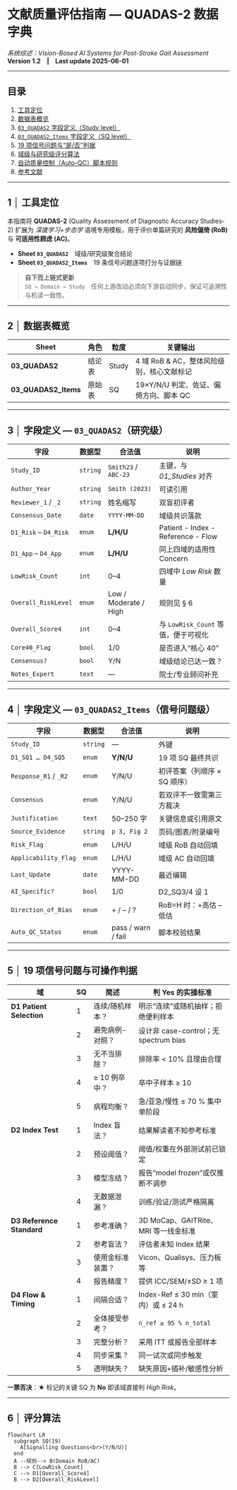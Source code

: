 # 文献质量评估指南 — QUADAS-2 数据字典  
_系统综述：Vision-Based AI Systems for Post-Stroke Gait Assessment_  
**Version 1.2 | Last update 2025-06-01**

---

## 目录
1. [工具定位](#sec1)  
2. [数据表概览](#sec2)  
3. [`03_QUADAS2` 字段定义（Study level）](#sec3)  
4. [`03_QUADAS2_Items` 字段定义（SQ level）](#sec4)  
5. [19 项信号问题与“是/否”判据](#sec5)  
6. [域级与研究级评分算法](#sec6)  
7. [自动质量控制（Auto-QC）脚本规则](#sec7)  
8. [参考文献](#sec8)  

---

<a id="sec1"></a>
## 1 │ 工具定位
本指南将 **QUADAS-2** (Quality Assessment of Diagnostic Accuracy Studies-2) 扩展为 _深度学习+步态学_ 语境专用模板，用于评价单篇研究的 **风险偏倚 (RoB)** 与 **可适用性顾虑 (AC)**。  
- **Sheet `03_QUADAS2`** 域级/研究级聚合结论  
- **Sheet `03_QUADAS2_Items`** 19 条信号问题逐项打分与证据链  

> **自下而上链式更新**  
> `SQ → Domain → Study` 任何上游改动必须向下游自动同步，保证可追溯性与机读一致性。

---

<a id="sec2"></a>
## 2 │ 数据表概览

| Sheet | 角色 | 粒度 | 关键输出 |
|-------|------|------|----------|
| **03_QUADAS2** | 结论表 | Study | 4 域 RoB & AC，整体风险级别，核心文献标记 |
| **03_QUADAS2_Items** | 原始表 | SQ | 19×Y/N/U 判定、佐证、偏倚方向、脚本 QC |

---

<a id="sec3"></a>
## 3 │ 字段定义 — `03_QUADAS2`（研究级）

| 字段 | 数据型 | 合法值 | 说明 |
|------|--------|--------|------|
| `Study_ID` | `string` | `Smith23` / `ABC-23` | 主键，与 _01_Studies_ 对齐 |
| `Author_Year` | `string` | `Smith (2023)` | 可读引用 |
| `Reviewer_1` / `_2` | `string` | 姓名缩写 | 双盲初评者 |
| `Consensus_Date` | `date` | `YYYY-MM-DD` | 域级共识落款 |
| `D1_Risk` – `D4_Risk` | `enum` | **L/H/U** | Patient - Index - Reference - Flow |
| `D1_App` – `D4_App` | `enum` | **L/H/U** | 同上四域的适用性 Concern |
| `LowRisk_Count` | `int` | 0–4 | 四域中 *Low Risk* 数量 |
| `Overall_RiskLevel` | `enum` | Low / Moderate / High | 规则见 § 6 |
| `Overall_Score4` | `int` | 0–4 | 与 `LowRisk_Count` 等值，便于可视化 |
| `Core40_Flag` | `bool` | 1/0 | 是否进入“核心 40” |
| `Consensus?` | `bool` | Y/N | 域级结论已达一致？ |
| `Notes_Expert` | `text` | — | 院士/专业顾问补充 |

---

<a id="sec4"></a>
## 4 │ 字段定义 — `03_QUADAS2_Items`（信号问题级）

| 字段 | 数据型 | 合法值 | 说明 |
|------|--------|--------|------|
| `Study_ID` | `string` | — | 外键 |
| `D1_SQ1 … D4_SQ5` | `enum` | **Y/N/U** | 19 项 SQ 最终共识 |
| `Response_R1` / `_R2` | `enum` | Y/N/U | 初评答案（列顺序 × SQ 顺序） |
| `Consensus` | `enum` | Y/N/U | 若双评不一致需第三方裁决 |
| `Justification` | `text` | 50–250 字 | 关键信息或引用原文 |
| `Source_Evidence` | `string` | `p 3, Fig 2` | 页码/图表/附录编号 |
| `Risk_Flag` | `enum` | L/H/U | 域级 RoB 自动回填 |
| `Applicability_Flag` | `enum` | L/H/U | 域级 AC 自动回填 |
| `Last_Update` | `date` | YYYY-MM-DD | 最近编辑 |
| `AI_Specific?` | `bool` | 1/0 | D2_SQ3/4 设 1 |
| `Direction_of_Bias` | `enum` | + / – / ? | RoB=H 时：+高估 –低估 |
| `Auto_QC_Status` | `enum` | pass / warn / fail | 脚本校验结果 |

---

<a id="sec5"></a>
## 5 │ 19 项信号问题与可操作判据

| 域 | SQ | 简述 | **判 Yes 的实操标准** |
|----|----|------|------------------------|
| **D1 Patient Selection** | 1 | 连续/随机样本？ | 明示“连续”或随机抽样；拒绝便利样本 |
|  | 2 | 避免病例-对照？ | 设计非 case-control；无 spectrum bias |
|  | 3 | 无不当排除？ | 排除率 < 10% 且理由合理 |
|  | 4 | ≥ 10 例卒中？ | 卒中子样本 ≥ 10 |
|  | 5 | 病程均衡？ | 急/亚急/慢性 ≤ 70 % 集中单阶段 |
| **D2 Index Test** | 1 | Index 盲法？ | 结果解读者不知参考标准 |
|  | 2 | 预设阈值？ | 阈值/权重在外部测试前已锁定 |
|  | 3 | 模型冻结？ | 报告“model frozen”或仅推断不调参 |
|  | 4 | 无数据泄漏？ | 训练/验证/测试严格隔离 |
| **D3 Reference Standard** | 1 | 参考准确？ | 3D MoCap、GAITRite、MRI 等一线金标准 |
|  | 2 | 参考盲法？ | 评估者未知 Index 结果 |
|  | 3 | 使用金标准装置？ | Vicon、Qualisys、压力板等 |
|  | 4 | 报告精度？ | 提供 ICC/SEM/±SD ≥ 1 项 |
| **D4 Flow & Timing** | 1 | 间隔合适？ | Index-Ref ≤ 30 min（室内）或 ≤ 24 h |
|  | 2 | 全体接受参考？ | `n_ref ≥ 95 % n_total` |
|  | 3 | 完整分析？ | 采用 ITT 或报告全部样本 |
|  | 4 | 同步采集？ | 同一试次或同步触发 |
|  | 5 | 透明缺失？ | 缺失原因+插补/敏感性分析 |

**一票否决**：★ 标记的关键 SQ 为 **No** 即该域直接判 *High Risk*。  

---

<a id="sec6"></a>
## 6 │ 评分算法

```mermaid
flowchart LR
  subgraph SQ(19)
    A[Signalling Questions<br>(Y/N/U)]
  end
  A --规则--> B(Domain RoB/AC)
  B --> C[LowRisk_Count]
  C --> D1[Overall_Score4]
  B --> D2[Overall_RiskLevel]

